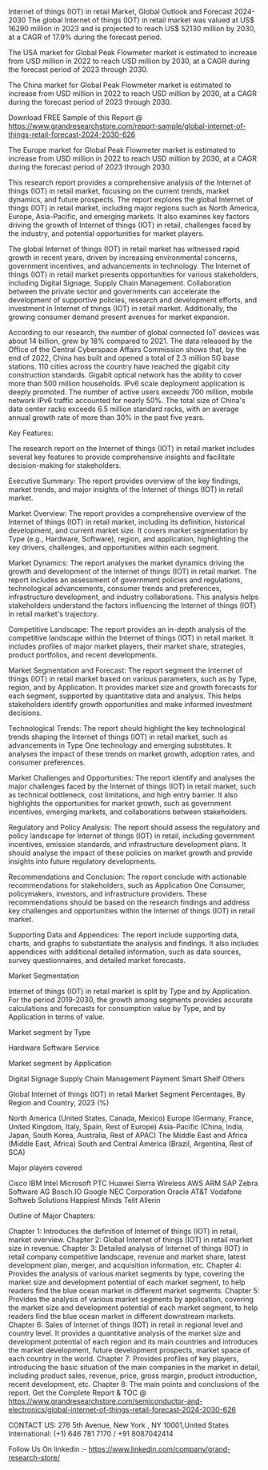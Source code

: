 Internet of things (IOT) in retail Market, Global Outlook and Forecast 2024-2030
The global Internet of things (IOT) in retail market was valued at US$ 16290 million in 2023 and is projected to reach US$ 52130 million by 2030, at a CAGR of 17.9% during the forecast period.

The USA market for Global Peak Flowmeter market is estimated to increase from USD million in 2022 to reach USD million by 2030, at a CAGR during the forecast period of 2023 through 2030.

The China market for Global Peak Flowmeter market is estimated to increase from USD million in 2022 to reach USD million by 2030, at a CAGR during the forecast period of 2023 through 2030.

Download FREE Sample of this Report @ https://www.grandresearchstore.com/report-sample/global-internet-of-things-retail-forecast-2024-2030-626

The Europe market for Global Peak Flowmeter market is estimated to increase from USD million in 2022 to reach USD million by 2030, at a CAGR during the forecast period of 2023 through 2030.

This research report provides a comprehensive analysis of the Internet of things (IOT) in retail market, focusing on the current trends, market dynamics, and future prospects. The report explores the global Internet of things (IOT) in retail market, including major regions such as North America, Europe, Asia-Pacific, and emerging markets. It also examines key factors driving the growth of Internet of things (IOT) in retail, challenges faced by the industry, and potential opportunities for market players.

The global Internet of things (IOT) in retail market has witnessed rapid growth in recent years, driven by increasing environmental concerns, government incentives, and advancements in technology. The Internet of things (IOT) in retail market presents opportunities for various stakeholders, including Digital Signage, Supply Chain Management. Collaboration between the private sector and governments can accelerate the development of supportive policies, research and development efforts, and investment in Internet of things (IOT) in retail market. Additionally, the growing consumer demand present avenues for market expansion.

According to our research, the number of global connected IoT devices was about 14 billion, grew by 18% compared to 2021. The data released by the Office of the Central Cyberspace Affairs Commission shows that, by the end of 2022, China has built and opened a total of 2.3 million 5G base stations. 110 cities across the country have reached the gigabit city construction standards. Gigabit optical network has the ability to cover more than 500 million households. IPv6 scale deployment application is deeply promoted. The number of active users exceeds 700 million, mobile network IPv6 traffic accounted for nearly 50%. The total size of China's data center racks exceeds 6.5 million standard racks, with an average annual growth rate of more than 30% in the past five years.

Key Features:

The research report on the Internet of things (IOT) in retail market includes several key features to provide comprehensive insights and facilitate decision-making for stakeholders.

Executive Summary: The report provides overview of the key findings, market trends, and major insights of the Internet of things (IOT) in retail market.

Market Overview: The report provides a comprehensive overview of the Internet of things (IOT) in retail market, including its definition, historical development, and current market size. It covers market segmentation by Type (e.g., Hardware, Software), region, and application, highlighting the key drivers, challenges, and opportunities within each segment.

Market Dynamics: The report analyses the market dynamics driving the growth and development of the Internet of things (IOT) in retail market. The report includes an assessment of government policies and regulations, technological advancements, consumer trends and preferences, infrastructure development, and industry collaborations. This analysis helps stakeholders understand the factors influencing the Internet of things (IOT) in retail market's trajectory.

Competitive Landscape: The report provides an in-depth analysis of the competitive landscape within the Internet of things (IOT) in retail market. It includes profiles of major market players, their market share, strategies, product portfolios, and recent developments.

Market Segmentation and Forecast: The report segment the Internet of things (IOT) in retail market based on various parameters, such as by Type, region, and by Application. It provides market size and growth forecasts for each segment, supported by quantitative data and analysis. This helps stakeholders identify growth opportunities and make informed investment decisions.

Technological Trends: The report should highlight the key technological trends shaping the Internet of things (IOT) in retail market, such as advancements in Type One technology and emerging substitutes. It analyses the impact of these trends on market growth, adoption rates, and consumer preferences.

Market Challenges and Opportunities: The report identify and analyses the major challenges faced by the Internet of things (IOT) in retail market, such as technical bottleneck, cost limitations, and high entry barrier. It also highlights the opportunities for market growth, such as government incentives, emerging markets, and collaborations between stakeholders.

Regulatory and Policy Analysis: The report should assess the regulatory and policy landscape for Internet of things (IOT) in retail, including government incentives, emission standards, and infrastructure development plans. It should analyse the impact of these policies on market growth and provide insights into future regulatory developments.

Recommendations and Conclusion: The report conclude with actionable recommendations for stakeholders, such as Application One Consumer, policymakers, investors, and infrastructure providers. These recommendations should be based on the research findings and address key challenges and opportunities within the Internet of things (IOT) in retail market.

Supporting Data and Appendices: The report include supporting data, charts, and graphs to substantiate the analysis and findings. It also includes appendices with additional detailed information, such as data sources, survey questionnaires, and detailed market forecasts.

Market Segmentation

Internet of things (IOT) in retail market is split by Type and by Application. For the period 2019-2030, the growth among segments provides accurate calculations and forecasts for consumption value by Type, and by Application in terms of value.

Market segment by Type

Hardware
Software
Service

Market segment by Application

Digital Signage
Supply Chain Management
Payment
Smart Shelf
Others

Global Internet of things (IOT) in retail Market Segment Percentages, By Region and Country, 2023 (%)

North America (United States, Canada, Mexico)
Europe (Germany, France, United Kingdom, Italy, Spain, Rest of Europe)
Asia-Pacific (China, India, Japan, South Korea, Australia, Rest of APAC)
The Middle East and Africa (Middle East, Africa)
South and Central America (Brazil, Argentina, Rest of SCA)

Major players covered

Cisco
IBM
Intel
Microsoft
PTC
Huawei
Sierra Wireless
AWS
ARM
SAP
Zebra
Software AG
Bosch.IO
Google
NEC Corporation
Oracle
AT&T
Vodafone
Softweb Solutions
Happiest Minds
Telit
Allerin

Outline of Major Chapters:

Chapter 1: Introduces the definition of Internet of things (IOT) in retail, market overview.
Chapter 2: Global Internet of things (IOT) in retail market size in revenue.
Chapter 3: Detailed analysis of Internet of things (IOT) in retail company competitive landscape, revenue and market share, latest development plan, merger, and acquisition information, etc.
Chapter 4: Provides the analysis of various market segments by type, covering the market size and development potential of each market segment, to help readers find the blue ocean market in different market segments.
Chapter 5: Provides the analysis of various market segments by application, covering the market size and development potential of each market segment, to help readers find the blue ocean market in different downstream markets.
Chapter 6: Sales of Internet of things (IOT) in retail in regional level and country level. It provides a quantitative analysis of the market size and development potential of each region and its main countries and introduces the market development, future development prospects, market space of each country in the world.
Chapter 7: Provides profiles of key players, introducing the basic situation of the main companies in the market in detail, including product sales, revenue, price, gross margin, product introduction, recent development, etc.
Chapter 8: The main points and conclusions of the report.
Get the Complete Report & TOC @ https://www.grandresearchstore.com/semiconductor-and-electronics/global-internet-of-things-retail-forecast-2024-2030-626

CONTACT US:
276 5th Avenue, New York , NY 10001,United States
International: (+1) 646 781 7170 / +91 8087042414

Follow Us On linkedin :- https://www.linkedin.com/company/grand-research-store/
